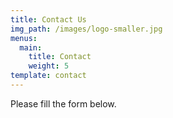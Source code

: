 ```yaml
---
title: Contact Us
img_path: /images/logo-smaller.jpg
menus:
  main:
    title: Contact
    weight: 5
template: contact
---
```

Please fill the form below.
